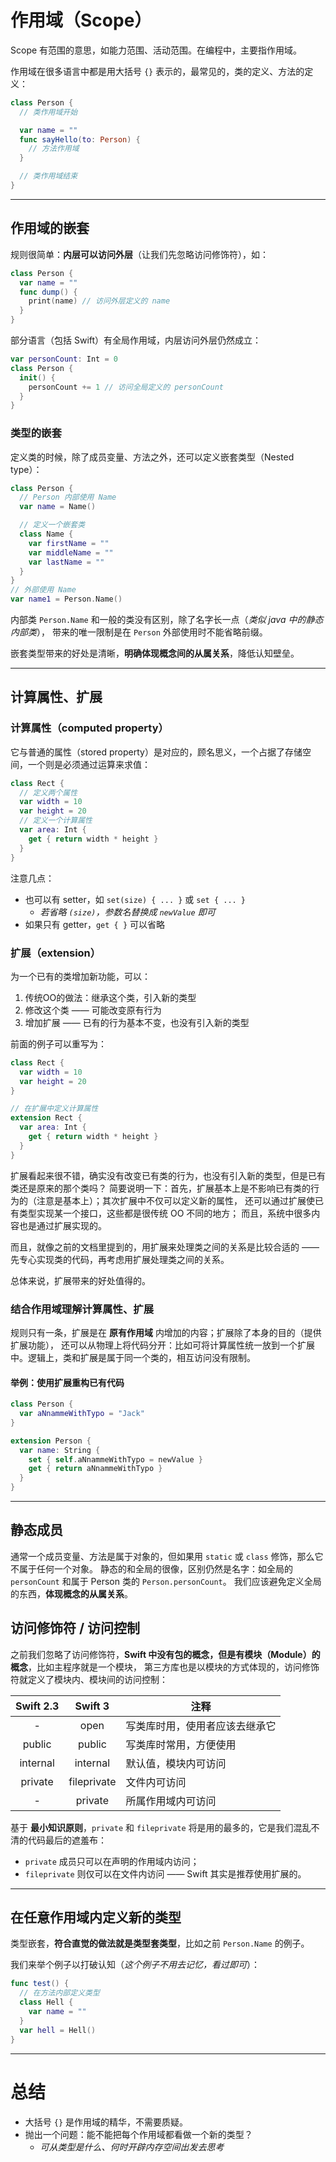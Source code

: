 # 作用域（Scope）
Scope 有范围的意思，如能力范围、活动范围。在编程中，主要指作用域。

作用域在很多语言中都是用大括号 `{}` 表示的，最常见的，类的定义、方法的定义：
```swift
class Person {
  // 类作用域开始

  var name = ""
  func sayHello(to: Person) {
    // 方法作用域
  }

  // 类作用域结束
}
```

---
## 作用域的嵌套
规则很简单：**内层可以访问外层**（让我们先忽略访问修饰符），如：
```swift
class Person {
  var name = ""
  func dump() {
    print(name) // 访问外层定义的 name
  }
}
```

部分语言（包括 Swift）有全局作用域，内层访问外层仍然成立：
```swift
var personCount: Int = 0
class Person {
  init() {
    personCount += 1 // 访问全局定义的 personCount
  }
}
```

### 类型的嵌套
定义类的时候，除了成员变量、方法之外，还可以定义嵌套类型（Nested type）：
```swift
class Person {
  // Person 内部使用 Name
  var name = Name()

  // 定义一个嵌套类
  class Name {
    var firstName = ""
    var middleName = ""
    var lastName = ""
  }
}
// 外部使用 Name
var name1 = Person.Name()
```

内部类 `Person.Name` 和一般的类没有区别，除了名字长一点（*类似 java 中的静态内部类*），
带来的唯一限制是在 `Person` 外部使用时不能省略前缀。

嵌套类型带来的好处是清晰，**明确体现概念间的从属关系**，降低认知壁垒。

---
## 计算属性、扩展
### 计算属性（computed property）
它与普通的属性（stored property）是对应的，顾名思义，一个占据了存储空间，一个则是必须通过运算来求值：
```swift
class Rect {
  // 定义两个属性
  var width = 10
  var height = 20
  // 定义一个计算属性
  var area: Int {
    get { return width * height }
  }
}
```

注意几点：
- 也可以有 setter，如 `set(size) { ... }` 或 `set { ... }`
    - *若省略 `(size)`，参数名替换成 `newValue` 即可*
- 如果只有 getter，`get { }` 可以省略

### 扩展（extension）
为一个已有的类增加新功能，可以：
1. 传统OO的做法：继承这个类，引入新的类型
1. 修改这个类 —— 可能改变原有行为
1. 增加扩展 —— 已有的行为基本不变，也没有引入新的类型

前面的例子可以重写为：
```swift
class Rect {
  var width = 10
  var height = 20
}

// 在扩展中定义计算属性
extension Rect {
  var area: Int {
    get { return width * height }
  }
}
```

扩展看起来很不错，确实没有改变已有类的行为，也没有引入新的类型，但是已有类还是原来的那个类吗？
简要说明一下：首先，扩展基本上是不影响已有类的行为的（注意是基本上）；其次扩展中不仅可以定义新的属性，
还可以通过扩展使已有类型实现某一个接口，这些都是很传统 OO 不同的地方；
而且，系统中很多内容也是通过扩展实现的。

而且，就像之前的文档里提到的，用扩展来处理类之间的关系是比较合适的 —— 先专心实现类的代码，再考虑用扩展处理类之间的关系。

总体来说，扩展带来的好处值得的。

### 结合作用域理解计算属性、扩展
规则只有一条，扩展是在 **原有作用域** 内增加的内容；扩展除了本身的目的（提供扩展功能），
还可以从物理上将代码分开：比如可将计算属性统一放到一个扩展中。逻辑上，类和扩展是属于同一个类的，相互访问没有限制。

#### 举例：使用扩展重构已有代码
```swift
class Person {
  var aNnammeWithTypo = "Jack"
}

extension Person {
  var name: String {
    set { self.aNnammeWithTypo = newValue }
    get { return aNnammeWithTypo }
  }
}
```

---
## 静态成员
通常一个成员变量、方法是属于对象的，但如果用 `static` 或 `class` 修饰，那么它不属于任何一个对象。
静态的和全局的很像，区别仍然是名字：如全局的 `personCount` 和属于 Person 类的 `Person.personCount`。
我们应该避免定义全局的东西，**体现概念的从属关系**。

## 访问修饰符 / 访问控制
之前我们忽略了访问修饰符，**Swift 中没有包的概念，但是有模块（Module）的概念**，比如主程序就是一个模块，
第三方库也是以模块的方式体现的，访问修饰符就定义了模块内、模块间的访问控制：

|Swift 2.3|Swift 3|注释|
|:-:|:-:|-|
|-|open|写类库时用，使用者应该去继承它|
|public|public|写类库时常用，方便使用|
|internal|internal|默认值，模块内可访问|
|private|fileprivate|文件内可访问|
|-|private|所属作用域内可访问|

基于 **最小知识原则**，`private` 和 `fileprivate` 将是用的最多的，它是我们混乱不清的代码最后的遮羞布：
- `private` 成员只可以在声明的作用域内访问；
- `fileprivate` 则仅可以在文件内访问 —— Swift 其实是推荐使用扩展的。

---
## 在任意作用域内定义新的类型
类型嵌套，**符合直觉的做法就是类型套类型**，比如之前 `Person.Name` 的例子。

我们来举个例子以打破认知（*这个例子不用去记忆，看过即可*）：
```swift
func test() {
  // 在方法内部定义类型
  class Hell {
    var name = ""
  }
  var hell = Hell()
}
```

---
# 总结
- 大括号 `{}` 是作用域的精华，不需要质疑。
- 抛出一个问题：能不能把每个作用域都看做一个新的类型？
  - *可从类型是什么、何时开辟内存空间出发去思考*
